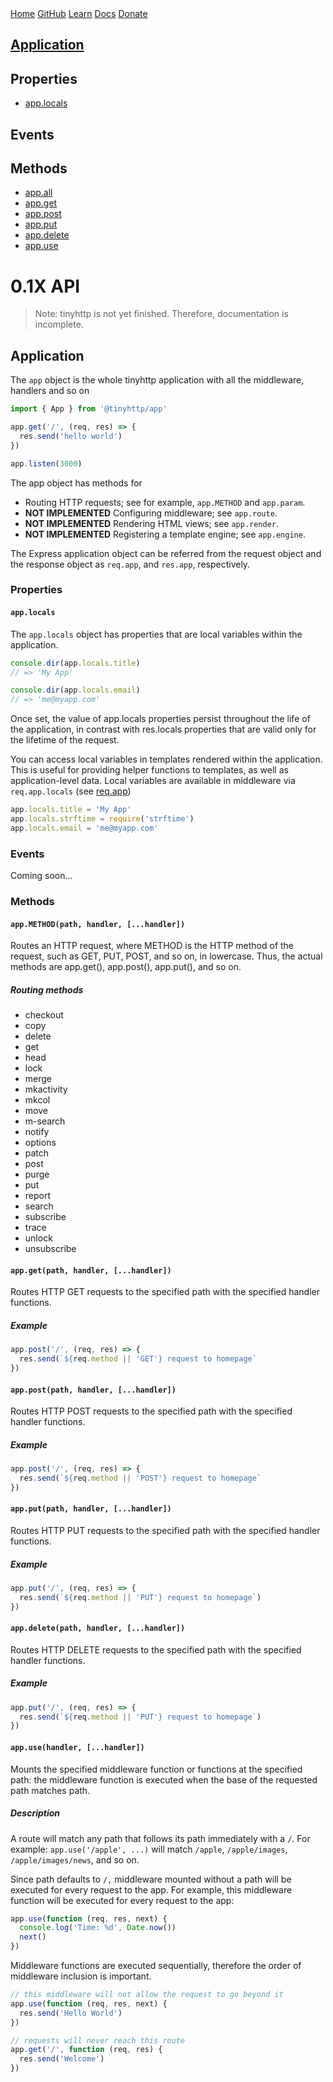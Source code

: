 <link rel="stylesheet" href="docs.css" />
<link rel="stylesheet" href="https://rsms.me/inter/inter.css" />

<nav>
  <a href="/">Home</a>
  <a href="https://github.com/talentlessguy/tinyhttp">GitHub</a>
  <a href="/learn">Learn</a>
  <a href="/docs">Docs</a>
  <a href="https://v1rtl.site/donate">Donate</a>
</nav>

<aside>
  <a href="#application"><h1>Application</h1></a>
  <h2>Properties</h2>
  <ul>
    <li><a href="#applocals">app.locals</a></li>
  </ul>
  <h2>Events</h2>
  <h2>Methods</h2>
  <ul>
    <li><a href="#appmethodpath-handler-handler">app.all</a></li>
    <li><a href="#appgetpath-handler-handler">app.get</a></li>
    <li><a href="#apppostpath-handler-handler">app.post</a></li>
    <li><a href="#appputpath-handler-handler">app.put</a></li>
    <li><a href="#appdeletepath-handler-handler">app.delete</a></li>
    <li><a href="#appusehandler-handler">app.use</a></li>
  </ul>
</aside>

# 0.1X API

> Note: tinyhttp is not yet finished. Therefore, documentation is incomplete.

## Application

The `app` object is the whole tinyhttp application with all the middleware, handlers and so on

```ts
import { App } from '@tinyhttp/app'

app.get('/', (req, res) => {
  res.send('hello world')
})

app.listen(3000)
```

The app object has methods for

- Routing HTTP requests; see for example, `app.METHOD` and `app.param`.
- **NOT IMPLEMENTED** Configuring middleware; see `app.route`.
- **NOT IMPLEMENTED** Rendering HTML views; see `app.render`.
- **NOT IMPLEMENTED** Registering a template engine; see `app.engine`.

The Express application object can be referred from the request object and the response object as `req.app`, and `res.app`, respectively.

### Properties

#### `app.locals`

The `app.locals` object has properties that are local variables within the application.

```ts
console.dir(app.locals.title)
// => 'My App'

console.dir(app.locals.email)
// => 'me@myapp.com'
```

Once set, the value of app.locals properties persist throughout the life of the application, in contrast with res.locals properties that are valid only for the lifetime of the request.

You can access local variables in templates rendered within the application. This is useful for providing helper functions to templates, as well as application-level data. Local variables are available in middleware via `req.app.locals` (see [req.app](#reqapp))

```ts
app.locals.title = 'My App'
app.locals.strftime = require('strftime')
app.locals.email = 'me@myapp.com'
```

### Events

Coming soon...

### Methods

#### `app.METHOD(path, handler, [...handler])`

Routes an HTTP request, where METHOD is the HTTP method of the request, such as GET, PUT, POST, and so on, in lowercase. Thus, the actual methods are app.get(), app.post(), app.put(), and so on.

##### Routing methods

- checkout
- copy
- delete
- get
- head
- lock
- merge
- mkactivity
- mkcol
- move
- m-search
- notify
- options
- patch
- post
- purge
- put
- report
- search
- subscribe
- trace
- unlock
- unsubscribe

#### `app.get(path, handler, [...handler])`

Routes HTTP GET requests to the specified path with the specified handler functions.

##### Example

```ts
app.post('/', (req, res) => {
  res.send(`${req.method || 'GET'} request to homepage`
})
```

#### `app.post(path, handler, [...handler])`

Routes HTTP POST requests to the specified path with the specified handler functions.

##### Example

```ts
app.post('/', (req, res) => {
  res.send(`${req.method || 'POST'} request to homepage`
})
```

#### `app.put(path, handler, [...handler])`

Routes HTTP PUT requests to the specified path with the specified handler functions.

##### Example

```ts
app.put('/', (req, res) => {
  res.send(`${req.method || 'PUT'} request to homepage`)
})
```

#### `app.delete(path, handler, [...handler])`

Routes HTTP DELETE requests to the specified path with the specified handler functions.

##### Example

```ts
app.put('/', (req, res) => {
  res.send(`${req.method || 'PUT'} request to homepage`)
})
```

#### `app.use(handler, [...handler])`

Mounts the specified middleware function or functions at the specified path: the middleware function is executed when the base of the requested path matches path.

##### Description

A route will match any path that follows its path immediately with a `/`. For example: `app.use('/apple', ...)` will match `/apple`, `/apple/images`, `/apple/images/news`, and so on.

Since path defaults to `/,` middleware mounted without a path will be executed for every request to the app.
For example, this middleware function will be executed for every request to the app:

```ts
app.use(function (req, res, next) {
  console.log('Time: %d', Date.now())
  next()
})
```

Middleware functions are executed sequentially, therefore the order of middleware inclusion is important.

```ts
// this middleware will not allow the request to go beyond it
app.use(function (req, res, next) {
  res.send('Hello World')
})

// requests will never reach this route
app.get('/', function (req, res) {
  res.send('Welcome')
})
```
